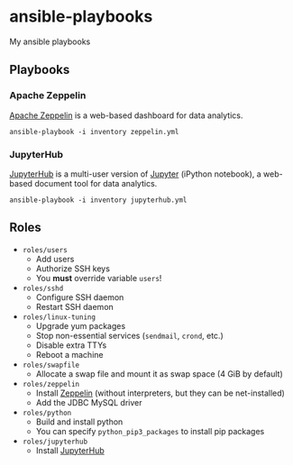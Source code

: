 # ansible-playbooks

My ansible playbooks

## Playbooks

### Apache Zeppelin

[Apache Zeppelin](https://zeppelin.apache.org/) is a web-based dashboard for data analytics.

```
ansible-playbook -i inventory zeppelin.yml
```

### JupyterHub

[JupyterHub](https://jupyterhub.readthedocs.io/en/latest/) is a multi-user
version of [Jupyter](https://jupyter-notebook.readthedocs.io/en/latest/)
(iPython notebook), a web-based document tool for data analytics.

```
ansible-playbook -i inventory jupyterhub.yml
```

## Roles

- `roles/users`
  - Add users
  - Authorize SSH keys
  - You **must** override variable `users`!
- `roles/sshd`
  - Configure SSH daemon
  - Restart SSH daemon
- `roles/linux-tuning`
  - Upgrade yum packages
  - Stop non-essential services (`sendmail`, `crond`, etc.)
  - Disable extra TTYs
  - Reboot a machine
- `roles/swapfile`
  - Allocate a swap file and mount it as swap space (4 GiB by default)
- `roles/zeppelin`
  - Install [Zeppelin](https://zeppelin.apache.org/) (without interpreters, but they can be net-installed)
  - Add the JDBC MySQL driver
- `roles/python`
  - Build and install python
  - You can specify `python_pip3_packages` to install pip packages
- `roles/jupyterhub`
  - Install [JupyterHub](https://jupyterhub.readthedocs.io/en/latest/)
